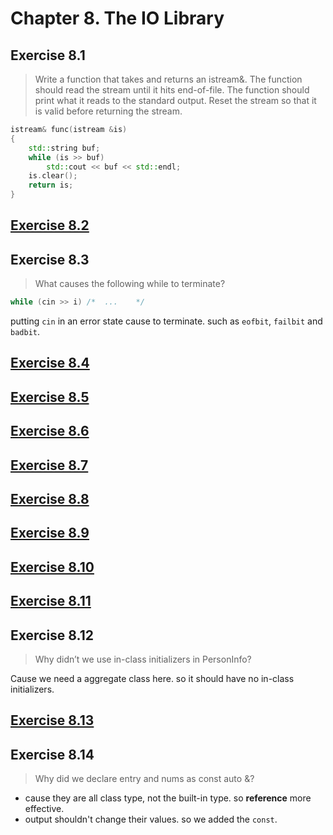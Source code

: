 # Chapter 8. The IO Library

## Exercise 8.1

>Write a function that takes and returns an istream&. The function should read the stream until it hits end-of-file. The function should print what it reads to the standard output. Reset the stream so that it is valid before returning the stream.

```cpp
istream& func(istream &is)
{
    std::string buf;
    while (is >> buf)
        std::cout << buf << std::endl;
    is.clear();
    return is;
}
```

## [Exercise 8.2](ex8_02.cpp)

## Exercise 8.3

>What causes the following while to terminate?

```cpp
while (cin >> i) /*  ...    */
```

putting `cin` in an error state cause to terminate. such as `eofbit`, `failbit` and `badbit`.

## [Exercise 8.4](ex8_04.cpp)

## [Exercise 8.5](ex8_05.cpp)

## [Exercise 8.6](ex8_06.cpp)

## [Exercise 8.7](ex8_07.cpp)

## [Exercise 8.8](ex8_08.cpp)

## [Exercise 8.9](ex8_09.cpp)

## [Exercise 8.10](ex8_10.cpp)

## [Exercise 8.11](ex8_11.cpp)

## Exercise 8.12

>Why didn’t we use in-class initializers in PersonInfo?

Cause we need a aggregate class here. so it should have no in-class initializers.

## [Exercise 8.13](ex8_13.cpp)

## Exercise 8.14

>Why did we declare entry and nums as const auto &?

- cause they are all class type, not the built-in type. so **reference** more effective.
- output shouldn't change their values. so we added the `const`.
